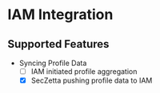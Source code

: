 # IAM Integration

## Supported Features

- Syncing Profile Data
  - [ ] IAM initiated profile aggregation
  - [x] SecZetta pushing profile data to IAM